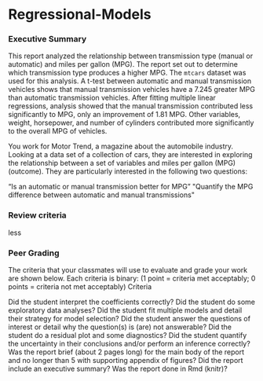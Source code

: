 # Regressional-Models

### Executive Summary
This report analyzed the relationship between transmission type (manual or 
automatic) and miles per gallon (MPG). The report set out to determine which 
transmission type produces a higher MPG. The `mtcars` dataset was used for this
analysis. A t-test between automatic and manual transmission vehicles shows that
manual transmission vehicles have a 7.245 greater MPG than automatic 
transmission vehicles. After fitting multiple linear regressions, analysis 
showed that the manual transmission contributed less significantly to MPG, only
an improvement of 1.81 MPG.  Other variables, weight, horsepower, and number of 
cylinders contributed more significantly to the overall MPG of vehicles.

You work for Motor Trend, a magazine about the automobile industry. Looking at a data set of a collection of cars, they are interested in exploring the relationship between a set of variables and miles per gallon (MPG) (outcome). They are particularly interested in the following two questions:

“Is an automatic or manual transmission better for MPG”
"Quantify the MPG difference between automatic and manual transmissions"  

### Review criteria
less 
### Peer Grading

The criteria that your classmates will use to evaluate and grade your work are shown below.
Each criteria is binary: (1 point = criteria met acceptably; 0 points = criteria not met acceptably)
Criteria

Did the student interpret the coefficients correctly?
Did the student do some exploratory data analyses?
Did the student fit multiple models and detail their strategy for model selection?
Did the student answer the questions of interest or detail why the question(s) is (are) not answerable?
Did the student do a residual plot and some diagnostics?
Did the student quantify the uncertainty in their conclusions and/or perform an inference correctly?
Was the report brief (about 2 pages long) for the main body of the report and no longer than 5 with supporting appendix of figures?
Did the report include an executive summary?
Was the report done in Rmd (knitr)? 
